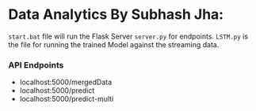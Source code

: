 # Data Analytics By Subhash Jha: #

`start.bat` file will run the Flask Server `server.py` for endpoints.
`LSTM.py` is the file for running the trained Model against the streaming data.
### API Endpoints #
- localhost:5000/mergedData
- localhost:5000/predict
- localhost:5000/predict-multi